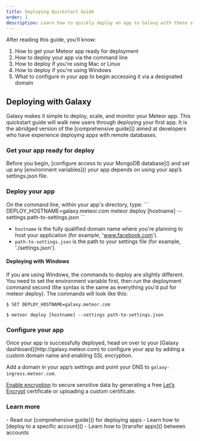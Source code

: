 ```yaml
---
title: Deploying Quickstart Guide
order: 1
description: Learn how to quickly deploy an app to Galaxy with these step-by-step instructions.
---
```


After reading this guide, you’ll know:

1. How to get your Meteor app ready for deployment
2. How to deploy your app via the command line
3. How to deploy if you're using Mac or Linux
4. How to deploy if you're using Windows
5. What to configure in your app to begin accessing it via a designated domain


<h2 id="get-started">Deploying with Galaxy</h2>
Galaxy makes it simple to deploy, scale, and monitor your Meteor app. This quickstart guide will walk new users through deploying your first app. It is the abridged version of the [comprehensive guide]() aimed at developers who have experience deploying apps with remote databases.

<h3 id="get-ready-for-deploy">Get your app ready for deploy</h3>
Before you begin, [configure access to your MongoDB database]() and set up any [environment variables]() your app depends on using your app’s settings.json file.

<h3 id="deploy-app">Deploy your app</h3>
On the command line, within your app's directory, type:
```
DEPLOY_HOSTNAME=galaxy.meteor.com meteor deploy [hostname] --settings path-to-settings.json
```

- `hostname` is the fully qualified domain name where you're planning to host your application (for example, 'www.facebook.com').
- `path-to-settings.json` is the path to your settings file (for example, './settings.json').


<h4 id="deploy-windows">Deploying with Windows</h4>
If you are using Windows, the commands to deploy are slightly different. You need to set the environment variable first, then run the deployment command second (the syntax is the same as everything you'd put for meteor deploy). The commands will look like this:

```
$ SET DEPLOY_HOSTNAME=galaxy.meteor.com
```
```
$ meteor deploy [hostname] --settings path-to-settings.json
```

<h3 id="configure-app">Configure your app</h3>
Once your app is successfully deployed, head on over to your [Galaxy dashboard](http://galaxy.meteor.com) to configure your app by adding a custom domain name and enabling SSL encryption.

Add a domain in your app’s settings and point your DNS to `galaxy-ingress.meteor.com`.

[Enable encryption]() to secure sensitive data by generating a free [Let’s Encrypt]() certificate or uploading a custom certificate.


<h3 id="related">Learn more</h3>
- Read our [comprehensive guide]() for deploying apps
- Learn how to [deploy to a specific account]()
- Learn how to [transfer apps]() between accounts
